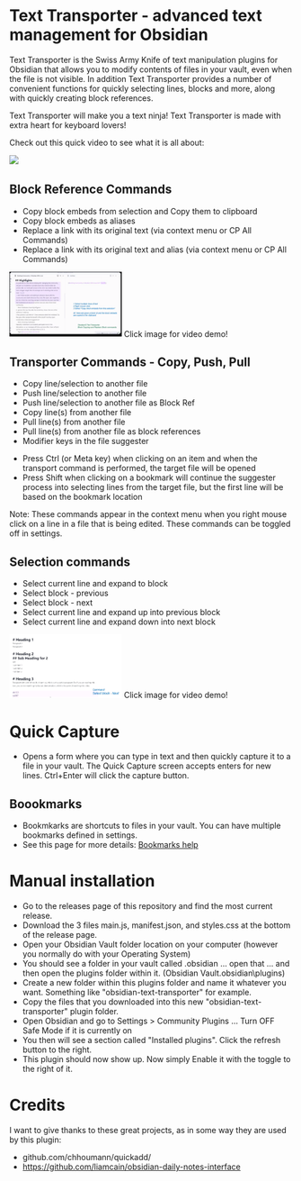 # Text Transporter - advanced text management for Obsidian
Text Transporter is the Swiss Army Knife of text manipulation plugins for Obsidian that allows you to modify contents of files in your vault, even when the file is not visible. In addition Text Transporter provides a number of convenient functions for quickly selecting lines, blocks and more, along with quickly creating block references.

Text Transporter will make you a text ninja!  Text Transporter is made with extra heart for keyboard lovers!

Check out this quick video to see what it is all about:

<a href="https://www.loom.com/share/6968895a4a7244acbce071068152aa21" target="_blank">
    <img style="max-width:300px;" src="https://cdn.loom.com/sessions/thumbnails/6968895a4a7244acbce071068152aa21-with-play.gif">
</a>

## Block Reference Commands
*  Copy block embeds from selection and Copy them to clipboard
*  Copy block embeds as aliases 
*  Replace a link with its original text (via context menu or CP All Commands)
*  Replace a link with its original text and alias (via context menu or CP All Commands)

<a href="https://twitter.com/TfTHacker/status/1438881713153794054" target="_blank"><img style="max-width:200px;" src="docs/images/blockcopy.png"></a> Click image for video demo!


## Transporter Commands - Copy, Push, Pull 
*  Copy line/selection to another file
*  Push line/selection to another file
*  Push line/selection to another file as Block Ref
*  Copy line(s) from another file
*  Pull line(s) from another file
*  Pull line(s) from another file as block references
*  Modifier keys in the file suggester
  + Press Ctrl (or Meta key) when clicking on an item and when the transport command is performed, the target file will be opened 
  + Press Shift when clicking on a bookmark will continue the suggester process into selecting lines from the target file, but the first line will be based on the bookmark location 

Note: These commands appear in the context menu when you right mouse click on a line in a file that is being edited. These commands can be toggled off in settings.

## Selection commands
*  Select current line and expand to block
*  Select block - previous
*  Select block - next
*  Select current line and expand up into previous block
*  Select current line and expand down into next block

<a href="https://twitter.com/TfTHacker/status/1438895408038690817" target="_blank"><img style="max-width:200px;" src="docs/images/selection.png"></a> Click image for video demo!


# Quick Capture
* Opens a form where you can type in text and then quickly capture it to a file in your vault. The Quick Capture screen accepts enters for new lines. Ctrl+Enter will click the capture button.

## Boookmarks
* Bookmkarks are shortcuts to files in your vault. You can have multiple bookmarks defined in settings.
* See this page for more details: [Bookmarks help](README-Bookmarks.md)

# Manual installation 
* Go to the releases page of this repository and find the most current release.
* Download the 3 files main.js, manifest.json, and styles.css at the bottom of the release page.
* Open your Obsidian Vault folder location on your computer (however you normally do with your Operating System)
* You should see a folder in your vault called .obsidian ... open that ... and then open the plugins folder within it. (Obsidian Vault\.obsidian\plugins)
* Create a new folder within this plugins folder and name it whatever you want. Something like "obsidian-text-transporter" for example.
* Copy the files that you downloaded into this new "obsidian-text-transporter" plugin folder.
* Open Obsidian and go to Settings > Community Plugins ... Turn OFF Safe Mode if it is currently on
* You then will see a section called "Installed plugins". Click the refresh button to the right.
* This plugin should now show up. Now simply Enable it with the toggle to the right of it.

# Credits
I want to give thanks to these great projects, as in some way they are used by this plugin:
- github.com/chhoumann/quickadd/
- https://github.com/liamcain/obsidian-daily-notes-interface